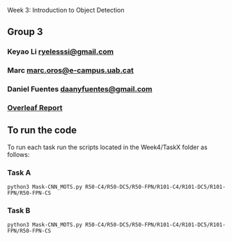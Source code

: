 Week 3: Introduction to Object Detection 
## Group 3
### Keyao Li ryelesssi@gmail.com
### Marc marc.oros@e-campus.uab.cat
### Daniel Fuentes daanyfuentes@gmail.com
### [Overleaf Report](https://www.overleaf.com/read/djsbfhpnqrqy "Ovearleaf")

## To run the code
To run each task run the scripts located in the Week4/TaskX folder as follows:

### Task A
`python3 Mask-CNN_MOTS.py R50-C4/R50-DC5/R50-FPN/R101-C4/R101-DC5/R101-FPN/R50-FPN-CS`
### Task B
`python3 Mask-CNN_MOTS.py R50-C4/R50-DC5/R50-FPN/R101-C4/R101-DC5/R101-FPN/R50-FPN-CS`
